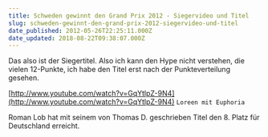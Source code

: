 ```yaml
---
title: Schweden gewinnt den Grand Prix 2012 - Siegervideo und Titel
slug: schweden-gewinnt-den-grand-prix-2012-siegervideo-und-titel
date_published: 2012-05-26T22:25:11.000Z
date_updated: 2018-08-22T09:38:07.000Z
---
```


Das also ist der Siegertitel. Also ich kann den Hype nicht verstehen, die vielen 12-Punkte, ich habe den Titel erst nach der Punkteverteilung gesehen.

[http://www.youtube.com/watch?v=GqYtlpZ-9N4](http://www.youtube.com/watch?v=GqYtlpZ-9N4)
`Loreen mit Euphoria`

Roman Lob hat mit seinem von Thomas D. geschrieben Titel den 8. Platz für Deutschland erreicht.
